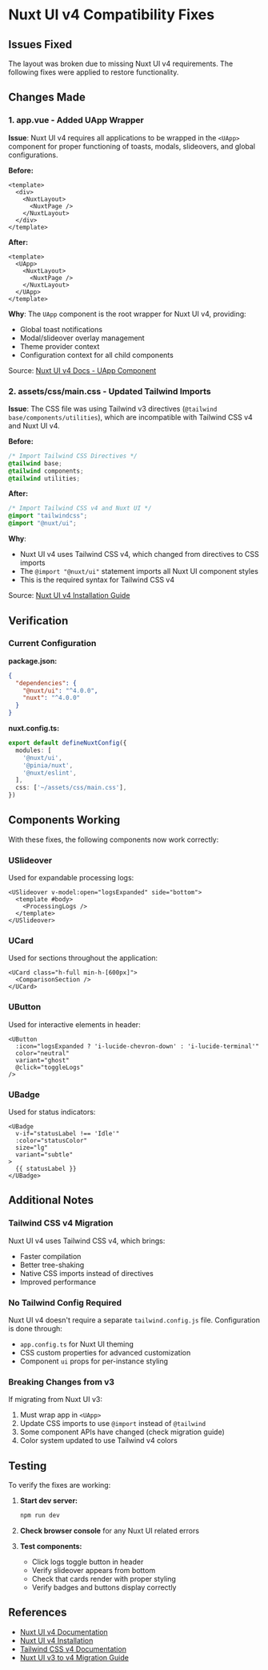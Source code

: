# Nuxt UI v4 Compatibility Fixes

## Issues Fixed

The layout was broken due to missing Nuxt UI v4 requirements. The following fixes were applied to restore functionality.

## Changes Made

### 1. app.vue - Added UApp Wrapper
**Issue**: Nuxt UI v4 requires all applications to be wrapped in the `<UApp>` component for proper functioning of toasts, modals, slideovers, and global configurations.

**Before:**
```vue
<template>
  <div>
    <NuxtLayout>
      <NuxtPage />
    </NuxtLayout>
  </div>
</template>
```

**After:**
```vue
<template>
  <UApp>
    <NuxtLayout>
      <NuxtPage />
    </NuxtLayout>
  </UApp>
</template>
```

**Why**: The `UApp` component is the root wrapper for Nuxt UI v4, providing:
- Global toast notifications
- Modal/slideover overlay management
- Theme provider context
- Configuration context for all child components

Source: [Nuxt UI v4 Docs - UApp Component](https://ui.nuxt.com/components/app)

### 2. assets/css/main.css - Updated Tailwind Imports
**Issue**: The CSS file was using Tailwind v3 directives (`@tailwind base/components/utilities`), which are incompatible with Tailwind CSS v4 and Nuxt UI v4.

**Before:**
```css
/* Import Tailwind CSS Directives */
@tailwind base;
@tailwind components;
@tailwind utilities;
```

**After:**
```css
/* Import Tailwind CSS v4 and Nuxt UI */
@import "tailwindcss";
@import "@nuxt/ui";
```

**Why**: 
- Nuxt UI v4 uses Tailwind CSS v4, which changed from directives to CSS imports
- The `@import "@nuxt/ui"` statement imports all Nuxt UI component styles
- This is the required syntax for Tailwind CSS v4

Source: [Nuxt UI v4 Installation Guide](https://ui.nuxt.com/getting-started/installation)

## Verification

### Current Configuration

**package.json:**
```json
{
  "dependencies": {
    "@nuxt/ui": "^4.0.0",
    "nuxt": "^4.0.0"
  }
}
```

**nuxt.config.ts:**
```typescript
export default defineNuxtConfig({
  modules: [
    '@nuxt/ui',
    '@pinia/nuxt',
    '@nuxt/eslint',
  ],
  css: ['~/assets/css/main.css'],
})
```

## Components Working

With these fixes, the following components now work correctly:

### USlideover
Used for expandable processing logs:
```vue
<USlideover v-model:open="logsExpanded" side="bottom">
  <template #body>
    <ProcessingLogs />
  </template>
</USlideover>
```

### UCard
Used for sections throughout the application:
```vue
<UCard class="h-full min-h-[600px]">
  <ComparisonSection />
</UCard>
```

### UButton
Used for interactive elements in header:
```vue
<UButton
  :icon="logsExpanded ? 'i-lucide-chevron-down' : 'i-lucide-terminal'"
  color="neutral"
  variant="ghost"
  @click="toggleLogs"
/>
```

### UBadge
Used for status indicators:
```vue
<UBadge
  v-if="statusLabel !== 'Idle'"
  :color="statusColor"
  size="lg"
  variant="subtle"
>
  {{ statusLabel }}
</UBadge>
```

## Additional Notes

### Tailwind CSS v4 Migration
Nuxt UI v4 uses Tailwind CSS v4, which brings:
- Faster compilation
- Better tree-shaking
- Native CSS imports instead of directives
- Improved performance

### No Tailwind Config Required
Nuxt UI v4 doesn't require a separate `tailwind.config.js` file. Configuration is done through:
- `app.config.ts` for Nuxt UI theming
- CSS custom properties for advanced customization
- Component `ui` props for per-instance styling

### Breaking Changes from v3
If migrating from Nuxt UI v3:
1. Must wrap app in `<UApp>`
2. Update CSS imports to use `@import` instead of `@tailwind`
3. Some component APIs have changed (check migration guide)
4. Color system updated to use Tailwind v4 colors

## Testing

To verify the fixes are working:

1. **Start dev server:**
   ```bash
   npm run dev
   ```

2. **Check browser console** for any Nuxt UI related errors

3. **Test components:**
   - Click logs toggle button in header
   - Verify slideover appears from bottom
   - Check that cards render with proper styling
   - Verify badges and buttons display correctly

## References

- [Nuxt UI v4 Documentation](https://ui.nuxt.com/)
- [Nuxt UI v4 Installation](https://ui.nuxt.com/getting-started/installation)
- [Tailwind CSS v4 Documentation](https://tailwindcss.com/docs)
- [Nuxt UI v3 to v4 Migration Guide](https://ui.nuxt.com/getting-started/migration/v3)

